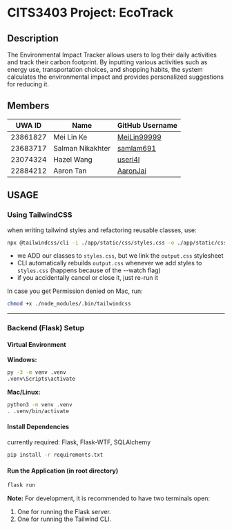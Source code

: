 # CITS3403 Project: EcoTrack

## Description

The Environmental Impact Tracker allows users to log their daily activities and track their carbon footprint. By inputting various activities such as energy use, transportation choices, and shopping habits, the system calculates the environmental impact and provides personalized suggestions for reducing it.

## Members

| UWA ID   | Name             | GitHub Username                               |
| -------- | ---------------- | --------------------------------------------- |
| 23861827 | Mei Lin Ke       | [MeiLin99999](https://github.com/MeiLin99999) |
| 23683717 | Salman Nikakhter | [samlam691](https://github.com/samlam691)     |
| 23074324 | Hazel Wang       | [useri4l](https://github.com/useri4l)         |
| 22884212 | Aaron Tan        | [AaronJai](https://github.com/AaronJai)       |

## USAGE

### Using TailwindCSS

when writing tailwind styles and refactoring reusable classes, use:

```bash
npx @tailwindcss/cli -i ./app/static/css/styles.css -o ./app/static/css/output.css --watch
```

- we ADD our classes to `styles.css`, but we link the `output.css` stylesheet
- CLI automatically rebuilds `output.css` whenever we add styles to `styles.css` (happens because of the --watch flag)
- if you accidentally cancel or close it, just re-run it

In case you get Permission denied on Mac, run:

```bash
chmod +x ./node_modules/.bin/tailwindcss
```

---

### Backend (Flask) Setup

#### Virtual Environment

**Windows:**

```bash
py -3 -m venv .venv
.venv\Scripts\activate
```

**Mac/Linux:**

```bash
python3 -m venv .venv
. .venv/bin/activate
```

#### Install Dependencies

currently required: Flask, Flask-WTF, SQLAlchemy

```bash
pip install -r requirements.txt
```

#### Run the Application (in root directory)

```bash
flask run
```

**Note:** For development, it is recommended to have two terminals open:

1. One for running the Flask server.
2. One for running the Tailwind CLI.
